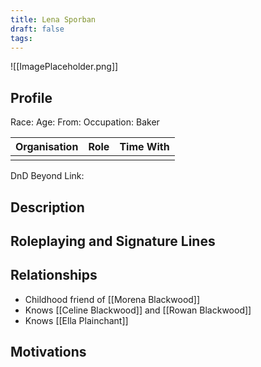 ```yaml
---
title: Lena Sporban
draft: false
tags:
---
```

![[ImagePlaceholder.png]]

## Profile
Race: 
Age:
From:
Occupation: Baker

| Organisation | Role | Time With |
| ------------ | ---- | --------- |
|              |      |           

DnD Beyond Link:

## Description

## Roleplaying and Signature Lines

## Relationships
- Childhood friend of [[Morena Blackwood]] 
- Knows [[Celine Blackwood]] and [[Rowan Blackwood]]
- Knows [[Ella Plainchant]]
## Motivations




